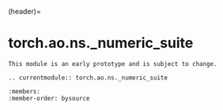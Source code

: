 (header)=
# torch.ao.ns._numeric_suite

```{warning}
This module is an early prototype and is subject to change.
```

```{eval-rst}
.. currentmodule:: torch.ao.ns._numeric_suite
```

```{automodule} torch.ao.ns._numeric_suite
:members:
:member-order: bysource
```
